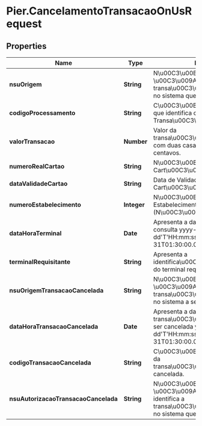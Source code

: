 # Pier.CancelamentoTransacaoOnUsRequest

## Properties
Name | Type | Description | Notes
------------ | ------------- | ------------- | -------------
**nsuOrigem** | **String** | N\u00C3\u00BAmero Sequencial \u00C3\u009Anico que identifica a transa\u00C3\u00A7\u00C3\u00A3o no sistema que a originou. | [optional] 
**codigoProcessamento** | **String** | C\u00C3\u00B3digo de Processamento que identifica o Tipo da Transa\u00C3\u00A7\u00C3\u00A3o. | [optional] 
**valorTransacao** | **Number** | Valor da transa\u00C3\u00A7\u00C3\u00A3o com duas casas decimais para os centavos. | [optional] 
**numeroRealCartao** | **String** | N\u00C3\u00BAmero Real do Cart\u00C3\u00A3o. | [optional] 
**dataValidadeCartao** | **String** | Data de Validade do Cart\u00C3\u00A3o. Ex: AAMM | [optional] 
**numeroEstabelecimento** | **Integer** | N\u00C3\u00BAmero do Estabelecimento (N\u00C3\u00BAmero+DV). | [optional] 
**dataHoraTerminal** | **Date** | Apresenta a data e hora local da consulta yyyy-MM-dd&#39;T&#39;HH:mm:ss.SSSZ. Ex: 2000-10-31T01:30:00.000-05:00 | [optional] 
**terminalRequisitante** | **String** | Apresenta a identifica\u00C3\u00A7\u00C3\u00A3o do terminal requisitante | [optional] 
**nsuOrigemTransacaoCancelada** | **String** | N\u00C3\u00BAmero Sequencial \u00C3\u009Anico que identifica a transa\u00C3\u00A7\u00C3\u00A3o no sistema a ser cancelada. | [optional] 
**dataHoraTransacaoCancelada** | **Date** | Apresenta a data e hora local da transa\u00C3\u00A7\u00C3\u00A3o a ser cancelada yyyy-MM-dd&#39;T&#39;HH:mm:ss.SSSZ. Ex: 2000-10-31T01:30:00.000-05:00 | [optional] 
**codigoTransacaoCancelada** | **String** | C\u00C3\u00B3digo de Processamento da transa\u00C3\u00A7\u00C3\u00A3o cancelada. | [optional] 
**nsuAutorizacaoTransacaoCancelada** | **String** | N\u00C3\u00BAmero Sequencial \u00C3\u009Anico do HOST que identifica a transa\u00C3\u00A7\u00C3\u00A3o no sistema que autorizou. | [optional] 



